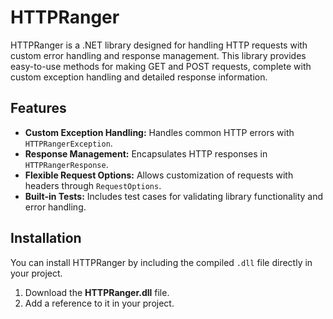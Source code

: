# HTTPRanger

HTTPRanger is a .NET library designed for handling HTTP requests with custom error handling and response management. This library provides easy-to-use methods for making GET and POST requests, complete with custom exception handling and detailed response information.

## Features

-   **Custom Exception Handling:** Handles common HTTP errors with `HTTPRangerException`.
-   **Response Management:** Encapsulates HTTP responses in `HTTPRangerResponse`.
-   **Flexible Request Options:** Allows customization of requests with headers through `RequestOptions`.
-   **Built-in Tests:** Includes test cases for validating library functionality and error handling.

## Installation

You can install HTTPRanger by including the compiled `.dll` file directly in your project.

1. Download the **HTTPRanger.dll** file.
2. Add a reference to it in your project.
